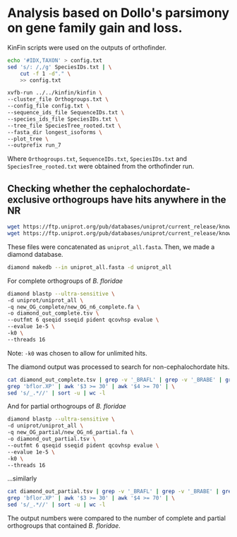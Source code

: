 # Analysis based on Dollo's parsimony on gene family gain and loss.

KinFin scripts were used on the outputs of orthofinder.

```bash
echo '#IDX,TAXON' > config.txt
sed 's/: /,/g' SpeciesIDs.txt | \
    cut -f 1 -d"." \
    >> config.txt
```

```bash
xvfb-run ../../kinfin/kinfin \
--cluster_file Orthogroups.txt \
--config_file config.txt \
--sequence_ids_file SequenceIDs.txt \
--species_ids_file SpeciesIDs.txt \
--tree_file SpeciesTree_rooted.txt \
--fasta_dir longest_isoforms \
--plot_tree \
--outprefix run_7
```

Where `Orthogroups.txt`, `SequenceIDs.txt`, `SpeciesIDs.txt` and `SpeciesTree_rooted.txt` were obtained from the orthofinder run.

## Checking whether the cephalochordate-exclusive orthogroups have hits anywhere in the NR

```bash
wget https://ftp.uniprot.org/pub/databases/uniprot/current_release/knowledgebase/complete/uniprot_sprot.fasta.gz
wget https://ftp.uniprot.org/pub/databases/uniprot/current_release/knowledgebase/complete/uniprot_trembl.fasta.gz
```

These files were concatenated as `uniprot_all.fasta`. Then, we made a diamond database.

```bash
diamond makedb --in uniprot_all.fasta -d uniprot_all
```

For complete orthogroups of _B. floridae_

```bash
diamond blastp --ultra-sensitive \
-d uniprot/uniprot_all \
-q new_OG_complete/new_OG_n6_complete.fa \
-o diamond_out_complete.tsv \
--outfmt 6 qseqid sseqid pident qcovhsp evalue \
--evalue 1e-5 \
-k0 \
--threads 16
```

Note: `-k0` was chosen to allow for unlimited hits.

The diamond output was processed to search for non-cephalochordate hits.

```bash
cat diamond_out_complete.tsv | grep -v '_BRAFL' | grep -v '_BRABE' | grep -v '_BRACL' | grep -v '_BRALA' | grep -v '_9BRAN' | \
grep 'bflor.XP' | awk '$3 >= 30' | awk '$4 >= 70' | \
sed 's/_.*//' | sort -u | wc -l
```

And for partial orthogroups of _B. floridae_

```bash
diamond blastp --ultra-sensitive \
-d uniprot/uniprot_all \
-q new_OG_partial/new_OG_n6_partial.fa \
-o diamond_out_partial.tsv \
--outfmt 6 qseqid sseqid pident qcovhsp evalue \
--evalue 1e-5 \
-k0 \
--threads 16
```

...similarly

```bash
cat diamond_out_partial.tsv | grep -v '_BRAFL' | grep -v '_BRABE' | grep -v '_BRACL' | grep -v '_BRALA' | grep -v '_9BRAN' | \
grep 'bflor.XP' | awk '$3 >= 30' | awk '$4 >= 70' | \
sed 's/_.*//' | sort -u | wc -l
```

The output numbers were compared to the number of complete and partial orthogroups that contained _B. floridae_.
